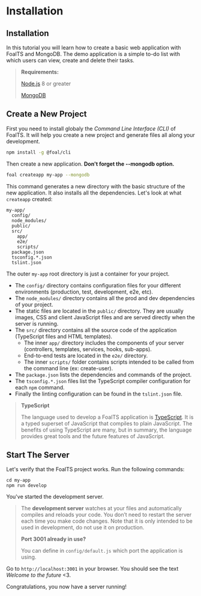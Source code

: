 # Installation

## Installation

In this tutorial you will learn how to create a basic web application with FoalTS and MongoDB. The demo application is a simple to-do list with which users can view, create and delete their tasks.

> **Requirements:**
>
> [Node.js](https://nodejs.org/en/) 8 or greater
>
> [MongoDB](https://docs.mongodb.com/manual/administration/install-community/)

## Create a New Project

First you need to install globaly the _Command Line Interface \(CLI\)_ of FoalTS. It will help you create a new project and generate files all along your development.

```bash
npm install -g @foal/cli
```

Then create a new application. **Don't forget the --mongodb option.**

```bash
foal createapp my-app --mongodb
```

This command generates a new directory with the basic structure of the new application. It also installs all the dependencies. Let's look at what `createapp` created:

```text
my-app/
  config/
  node_modules/
  public/
  src/
    app/
    e2e/
    scripts/
  package.json
  tsconfig.*.json
  tslint.json
```

The outer `my-app` root directory is just a container for your project.

* The `config/` directory contains configuration files for your different environments \(production, test, development, e2e, etc\).
* The `node_modules/` directory contains all the prod and dev dependencies of your project.
* The static files are located in the `public/` directory. They are usually images, CSS and client JavaScript files and are served directly when the server is running.
* The `src/` directory contains all the source code of the application \(TypeScript files and HTML templates\).
  * The inner `app/` directory includes the components of your server \(controllers, templates, services, hooks, sub-apps\).
  * End-to-end tests are located in the `e2e/` directory.
  * The inner `scripts/` folder contains scripts intended to be called from the command line \(ex: create-user\).
* The `package.json` lists the dependencies and commands of the project.
* The `tsconfig.*.json` files list the TypeScript compiler configuration for each `npm` command.
* Finally the linting configuration can be found in the `tslint.json` file.

> **TypeScript**
>
> The language used to develop a FoalTS application is [TypeScript](https://www.typescriptlang.org/). It is a typed superset of JavaScript that compiles to plain JavaScript. The benefits of using TypeScript are many, but in summary, the language provides great tools and the future features of JavaScript.

## Start The Server

Let's verify that the FoalTS project works. Run the following commands:

```text
cd my-app
npm run develop
```

You've started the development server.

> The **development server** watches at your files and automatically compiles and reloads your code. You don’t need to restart the server each time you make code changes. Note that it is only intended to be used in development, do not use it on production.
>
> **Port 3001 already in use?**
>
> You can define in `config/default.js` which port the application is using.

Go to `http://localhost:3001` in your browser. You should see the text _Welcome to the future_ &lt;3.

Congratulations, you now have a server running!

